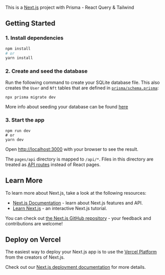 This is a [Next.js](https://nextjs.org/) project with Prisma - React Query & Tailwind

## Getting Started

### 1. Install dependencies

```bash
npm install
# or
yarn install
```

### 2. Create and seed the database
Run the following command to create your SQLite database file. This also creates the `User` and `Nft` tables that are defined in [`prisma/schema.prisma`](./prisma/schema.prisma):

```bash
npx prisma migrate dev
```

More info about seeding your database can be found [here](https://www.prisma.io/docs/guides/database/seed-database)

### 3. Start the app

```
npm run dev
# or
yarn dev
```
Open [http://localhost:3000](http://localhost:3000) with your browser to see the result.


The `pages/api` directory is mapped to `/api/*`. Files in this directory are treated as [API routes](https://nextjs.org/docs/api-routes/introduction) instead of React pages.

## Learn More

To learn more about Next.js, take a look at the following resources:

- [Next.js Documentation](https://nextjs.org/docs) - learn about Next.js features and API.
- [Learn Next.js](https://nextjs.org/learn) - an interactive Next.js tutorial.

You can check out [the Next.js GitHub repository](https://github.com/vercel/next.js/) - your feedback and contributions are welcome!

## Deploy on Vercel

The easiest way to deploy your Next.js app is to use the [Vercel Platform](https://vercel.com/new?utm_medium=default-template&filter=next.js&utm_source=create-next-app&utm_campaign=create-next-app-readme) from the creators of Next.js.

Check out our [Next.js deployment documentation](https://nextjs.org/docs/deployment) for more details.
